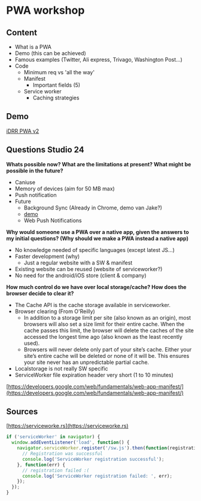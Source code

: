 # PWA workshop

## Content
- What is a PWA
- Demo (this can be achieved)
- Famous examples (Twitter, Ali express, Trivago, Washington Post...)
- Code
  - Minimum req vs 'all the way'
  - Manifest
    - Important fields (5)
  - Service worker
    - Caching strategies

## Demo

[iDRR PWA v2](https://pwa.s24.net/)

## Questions Studio 24

**Whats possible now? What are the limitations at present? What might be possible in the future?**
- Caniuse
- Memory of devices (aim for 50 MB max)
- Push notification
- Future
    - Background Sync (Already in Chrome, demo van Jake?)
    - [demo](https://www.youtube.com/watch?v=oiVyIT7ljC0)
    - Web Push Notifications


**Why would someone use a PWA over a native app, given the answers to my initial questions? (Why should we make a PWA instead a native app)**
- No knowledge needed of specific languages (except latest JS...)
- Faster development (why)
  - Just a regular website with a SW & manifest
- Existing website can be reused (website of serviceworker?)
- No need for the android/iOS store (client & company)

**How much control do we have over local storage/cache? How does the browser decide to clear it?**
- The Cache API is the cache storage available in serviceworker.
- Browser clearing (From O'Reilly)
    - In addition to a storage limit per site (also known as an origin), most browsers will also set a size limit for their entire cache. When the cache passes this limit, the browser will delete the caches of the site accessed the longest time ago (also known as the least recently used).
    - Browsers will never delete only part of your site’s cache. Either your site’s entire cache will be deleted or none of it will be. This ensures your site never has an unpredictable partial cache.
- Localstorage is not really SW specific
- ServiceWorker file expiration header very short (1 to 10 minutes)

[https://developers.google.com/web/fundamentals/web-app-manifest/](https://developers.google.com/web/fundamentals/web-app-manifest/)

## Sources

[https://serviceworke.rs](https://serviceworke.rs)

```javascript
if ('serviceWorker' in navigator) {
  window.addEventListener('load', function() {
    navigator.serviceWorker.register('/sw.js').then(function(registration) {
      // Registration was successful
      console.log('ServiceWorker registration successful');
    }, function(err) {
      // registration failed :(
      console.log('ServiceWorker registration failed: ', err);
    });
  });
}
```